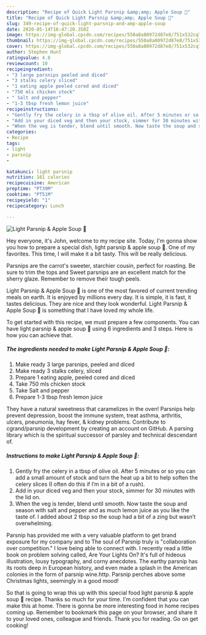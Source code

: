 ```yaml
---
description: "Recipe of Quick Light Parsnip &amp;amp; Apple Soup 🥣"
title: "Recipe of Quick Light Parsnip &amp;amp; Apple Soup 🥣"
slug: 349-recipe-of-quick-light-parsnip-and-amp-apple-soup
date: 2020-05-14T16:47:20.350Z
image: https://img-global.cpcdn.com/recipes/550a8a80972d87e8/751x532cq70/light-parsnip-apple-soup-🥣-recipe-main-photo.jpg
thumbnail: https://img-global.cpcdn.com/recipes/550a8a80972d87e8/751x532cq70/light-parsnip-apple-soup-🥣-recipe-main-photo.jpg
cover: https://img-global.cpcdn.com/recipes/550a8a80972d87e8/751x532cq70/light-parsnip-apple-soup-🥣-recipe-main-photo.jpg
author: Stephen Hunt
ratingvalue: 4.8
reviewcount: 10
recipeingredient:
- "3 large parsnips peeled and diced"
- "3 stalks celery sliced"
- "1 eating apple peeled cored and diced"
- "750 mls chicken stock"
- " Salt and pepper"
- "1-3 tbsp fresh lemon juice"
recipeinstructions:
- "Gently fry the celery in a tbsp of olive oil. After 5 minutes or so you can add a small amount of stock and turn the heat up a bit to help soften the celery slices (I often do this if I’m in a bit of a rush)."
- "Add in your diced veg and then your stock, simmer for 30 minutes with the lid on."
- "When the veg is tender, blend until smooth. Now taste the soup and season with salt and pepper and as much lemon juice as you like the taste of. I added about 2 tbsp so the soup had a bit of a zing but wasn’t overwhelming."
categories:
- Recipe
tags:
- light
- parsnip
- 

katakunci: light parsnip  
nutrition: 161 calories
recipecuisine: American
preptime: "PT39M"
cooktime: "PT51M"
recipeyield: "1"
recipecategory: Lunch

---
```



![Light Parsnip &amp; Apple Soup 🥣](https://img-global.cpcdn.com/recipes/550a8a80972d87e8/751x532cq70/light-parsnip-apple-soup-🥣-recipe-main-photo.jpg)

Hey everyone, it's John, welcome to my recipe site. Today, I'm gonna show you how to prepare a special dish, light parsnip &amp; apple soup 🥣. One of my favorites. This time, I will make it a bit tasty. This will be really delicious.

Parsnips are the carrot&#39;s sweeter, starchier cousin, perfect for roasting. Be sure to trim the tops and Sweet parsnips are an excellent match for the sherry glaze. Remember to remove their tough peels.

Light Parsnip &amp; Apple Soup 🥣 is one of the most favored of current trending meals on earth. It is enjoyed by millions every day. It is simple, it is fast, it tastes delicious. They are nice and they look wonderful. Light Parsnip &amp; Apple Soup 🥣 is something that I have loved my whole life.


To get started with this recipe, we must prepare a few components. You can have light parsnip &amp; apple soup 🥣 using 6 ingredients and 3 steps. Here is how you can achieve that.

<!--inarticleads1-->

##### The ingredients needed to make Light Parsnip &amp; Apple Soup 🥣:

1. Make ready 3 large parsnips, peeled and diced
1. Make ready 3 stalks celery, sliced
1. Prepare 1 eating apple, peeled cored and diced
1. Take 750 mls chicken stock
1. Take  Salt and pepper
1. Prepare 1-3 tbsp fresh lemon juice


They have a natural sweetness that caramelizes in the oven! Parsnips help prevent depression, boost the immune system, treat asthma, arthritis, ulcers, pneumonia, hay fever, &amp; kidney problems. Contribute to cgrand/parsnip development by creating an account on GitHub. A parsing library which is the spiritual successor of parsley and technical descendant of. 

<!--inarticleads2-->

##### Instructions to make Light Parsnip &amp; Apple Soup 🥣:

1. Gently fry the celery in a tbsp of olive oil. After 5 minutes or so you can add a small amount of stock and turn the heat up a bit to help soften the celery slices (I often do this if I’m in a bit of a rush).
1. Add in your diced veg and then your stock, simmer for 30 minutes with the lid on.
1. When the veg is tender, blend until smooth. Now taste the soup and season with salt and pepper and as much lemon juice as you like the taste of. I added about 2 tbsp so the soup had a bit of a zing but wasn’t overwhelming.


Parsnip has provided me with a very valuable platform to get brand exposure for my company and to The soul of Parsnip truly is &#34;collaboration over competition.&#34; I love being able to connect with. I recently read a little book on problem solving called, Are Your Lights On? It&#39;s full of hideous illustration, lousy typography, and corny anecdotes. The earthy parsnip has its roots deep in European history, and even made a splash in the American colonies in the form of parsnip wine.http. Parsnip perches above some Christmas lights, seemingly in a good mood! 

So that is going to wrap this up with this special food light parsnip &amp; apple soup 🥣 recipe. Thanks so much for your time. I'm confident that you can make this at home. There is gonna be more interesting food in home recipes coming up. Remember to bookmark this page on your browser, and share it to your loved ones, colleague and friends. Thank you for reading. Go on get cooking!
